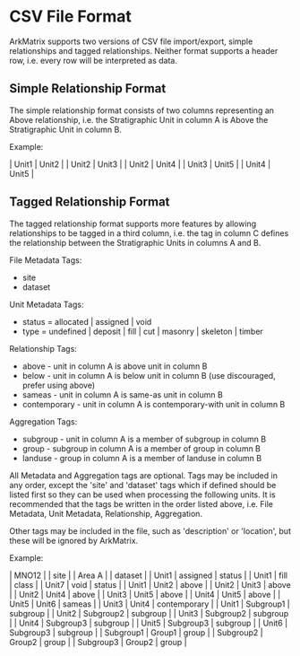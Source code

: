 # CSV File Format

ArkMatrix supports two versions of CSV file import/export, simple relationships and tagged relationships. Neither format supports a header row, i.e. every row will be interpreted as data.

## Simple Relationship Format

The simple relationship format consists of two columns representing an Above relationship, i.e. the Stratigraphic Unit in column A is Above the Stratigraphic Unit in column B.

Example:

| Unit1 | Unit2 |
| Unit2 | Unit3 |
| Unit2 | Unit4 |
| Unit3 | Unit5 |
| Unit4 | Unit5 |

## Tagged Relationship Format

The tagged relationship format supports more features by allowing relationships to be tagged in a third column, i.e. the tag in column C defines the relationship between the Stratigraphic Units in columns A and B.

File Metadata Tags:
* site
* dataset

Unit Metadata Tags:
* status = allocated | assigned | void
* type = undefined | deposit | fill | cut | masonry | skeleton | timber

Relationship Tags:
* above - unit in column A is above unit in column B
* below - unit in column A is below unit in column B (use discouraged, prefer using above)
* sameas - unit in column A is same-as unit in column B
* contemporary - unit in column A is contemporary-with unit in column B

Aggregation Tags:
* subgroup - unit in column A is a member of subgroup in column B
* group - subgroup in column A is a member of group in column B
* landuse - group in column A is a member of landuse in column B

All Metadata and Aggregation tags are optional. Tags may be included in any order, except the 'site' and 'dataset' tags which if defined should be listed first so they can be used when processing the following units. It is recommended that the tags be written in the order listed above, i.e. File Metadata, Unit Metadata, Relationship, Aggregation.

Other tags may be included in the file, such as 'description' or 'location', but these will be ignored by ArkMatrix.

Example:

| MNO12     |           | site         |
| Area A    |           | dataset      |
| Unit1     | assigned  | status       |
| Unit1     | fill      | class        |
| Unit7     | void      | status       |
| Unit1     | Unit2     | above        |
| Unit2     | Unit3     | above        |
| Unit2     | Unit4     | above        |
| Unit3     | Unit5     | above        |
| Unit4     | Unit5     | above        |
| Unit5     | Unit6     | sameas       |
| Unit3     | Unit4     | contemporary |
| Unit1     | Subgroup1 | subgroup     |
| Unit2     | Subgroup2 | subgroup     |
| Unit3     | Subgroup2 | subgroup     |
| Unit4     | Subgroup3 | subgroup     |
| Unit5     | Subgroup3 | subgroup     |
| Unit6     | Subgroup3 | subgroup     |
| Subgroup1 | Group1    | group        |
| Subgroup2 | Group2    | group        |
| Subgroup3 | Group2    | group        |
